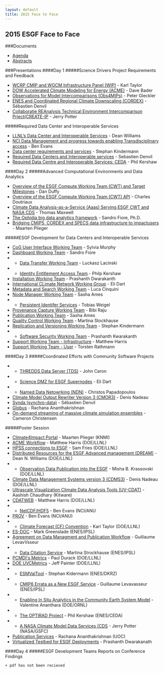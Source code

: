 ```yaml
---
layout: default
title: 2015 Face to Face
---
```


## 2015 ESGF Face to Face
###Documents
* [Agenda][agenda]
* [Abstracts][abstracts]

###Presentations
####Day 1
#####Science Drivers Project Requirements and Feedback
* [WCRP CMIP and WGCM Infrastructure Panel (WIP)][35] - Karl Taylor
* [DOW Accelerated Climate Modeling for Energy (ACME)][58] - Dave Bader
* [Observations for Model Intercomparisons (Obs4MIPs)][47] - Peter Gleckler
* [ENES and Coordinated Regional Climate Downscaling (CORDEX)][65] - Sébastien Denvil
* [Collaboratie REAnalysis Technical Environment Intercomparison Prject(CREATE-IP][33] - Jerry Potter

#####Required Data Center and Interoperable Services
* [LLNL’s Data Center and Interoperable Services][60] - Dean Williams
* [NCI Data Management and progress towards enabling Transdisciplinary access][44] - Ben Evans
* [Data center requirements and services][67] - Stephan Kindermann
* [Required Data Centers and Interoperable services][63] - Sebastien Denvil
* [Required Data Centre and Interoperable Services: CEDA][49] - Phil Kershaw


####Day 2
#####Advanced Computational Environments and Data Analytics
* [Overview of the ESGF Compute Working Team (CWT) and Target Milestones][54] - Dan Duffy
* [Overview of the ESGF Compute Working Team (CWT) API][50] - Charles Doutriaux
* [Climate Data Analysis-as-a-Service (Aaas) Serving ESGF CWT and NASA CDS][69] - Thomas Maxwell
* [The Ophidia big data analytics framework][57] - Sandro Fiore, Ph.D.
* [Bridging CMIP5, CORDEX and SPECS data infrastructure to impactusers][45] - Maarten Plieger

#####ESGF Development for Data Centers and Interoperable Services
* [CoG User Interface Working Team][76] - Sylvia Murphy
* [Dashboard Working Team][56] - Sandro Fiore
* + [Data Transfer Working Team][#] - Luckasz Lacinski
* + [Identity Entitlement Access Team][#] - Philp Kershaw
* [Installation Working Team][51] - Prashanth Dwarakanth
* [International CLimate Network Working Group][36] - Eli Dart
* [Metadata and Search Working Team][66] - Luca Cinquini
* [Node Manager Working Team][59] - Sasha Ames
* + [Persistent Identifer Services][#] - Tobias Weigel
* [Provenance Capture Working Team][53] - Bibi Raju
* [Publication Working Team][61] - Sasha Ames
* [Quality Control Working Team][74] - Martina Stockhause
* [Replication and Versioning Working Team][37] - Stephan Kindermann
* + [Software Security Working Team][3] - Prashanth Kwarakanth
* [Support Working Team - Infrastructure][41] - Matthew Harris
* [Support Working Team - User][71] - Torsten Rathmann


####Day 3
#####Coordinated Efforts with Community Software Projects
* + [THREDDS Data Server (TDS)][#] - John Caron
* + [Science DMZ for ESGF Supernodes][#] - Eli Dart
* + [Named Data Netowrking (NDN)][#] - Christos Papadopoulos
* [Climate Model Output Rewriter Version 3 (CMOR3)][46] - Denis Nadeau
* [Synda (synchro-data)][30] - Sébastien Denvil
* [Globus][55] - Rachana Ananthakrishnan
* [On-demand streaming of massive climate simulation ensembles][48] - Cameron Christensen

#####Poster Session
* [Climate4Impact Portal][7] - Maarten Plieger (KNMI)
* [ACME Workflow][3] - Matthew Harris (DOE/LLNL)
* [HPSS connections to ESGF][10] - Sam Fries (DOE/LLNL)
* [Distributed Resources for the ESGF Advanced management (DREAM)][9] - Dean N. WIlliams (DOE/LLNL)
* + [Observation Data Publication into the ESGF][#] - Misha B. Krassovski (DOE/LLNL)
* [Climate Data Management Systems version 3 (CDMS3)][8] - Denis Nadeau (DOE/LLNL)
* [Ultrascale Visualization Climate Data Analysis Tools (UV-CDAT)][14] - Aashish Chaudhary (Kitware)
* [CDATWEB][1] - Matthew Harris (DOE/LLNL)
* + [NetCDF/HDF5][#] - Ben Evans (NCI/ANU
* [PROV][4] - Ben Evans (NCI/ANU)
* + [Climate Forecast (CF) Convention][#] - Karl Taylor (DOE/LLNL)
* [ES-DOC][2] - Mark Greenslade (ENES/IPSL)
* [Agreement on Data Managment and Publication Workflow][5] - Guillaume LevavVsseur
* + [Data Citation Service][#] - Martina Strockhause (ENES/IPSL)
* [PCMDI's Metrics][6] - Paul Durack (DOE/LLNL)
* [DOE UVCMetrics][11] - Jeff Painter (DOE/LLNL)
* + [ESMValTool][#] - Stephan Kidermann (ENES/DKRZ)
* + [CMIP6 Errata as a New ESGF Service][#] - Guillaume Levavasseur (ENES/IPSL)
* + [Enabling In Situ Analytics in the Community Earth System Model][#] - Valentine Ananthara (DOE/ORNL)
* + [The OPTIRAD Project][#] - Phil Kershaw (ENES/CEDA)
* + [A NASA Climate Model Data Services (CDS][#] - Jerry Potter (NASA/GSFC) 
* [Publication Services][12] - Rachana Ananthakrishnan (UOC)
* [Virtualized Testbed for ESGF Deployments][13] - Prashanth Dwarakanath


####Day 4
#####ESGF Development Teams Reports on Conference Findings


`+ pdf has not been recieved`


[agenda]: media/pdf/2015-ESGF-Agenda.pdf 
[abstracts]: media/pdf/2015-ESGF-Abstacts.pdf 

 [#]: #
 [1]: media/2015-F2F/Posters/ACME_CDATWEB.pdf
 [2]: media/2015-F2F/Posters/Earth-System-Documentation-(ES-DOC)-Preparations-for-CMIP6.pdf
 [3]: media/2015-F2F/Posters/ACME_Dashboard.pdf
 [4]: media/2015-F2F/Posters/Enhance-Reusability-and-Reproducibility-using-NCI-Provenance-Capturing-System.pdf
 [5]: media/2015-F2F/Posters/Agreement-on-data-management-and-ESGF-publication-workflow.pdf
 [6]: media/2015-F2F/Posters/Next-Generation-Objective-Testing-of-Climate-Models-Using-UV-CDAT-and-ESGF.pdf
 [7]: media/2015-F2F/Posters/Bridging-SPECS-CMIP5-and-CORDEX-data-to-impact-users.pdf
 [8]: media/2015-F2F/Posters/Parallelizing-the-Climate-Data-Management-System-version-3-(CDMS).pdf
 [9]: media/2015-F2F/Posters/DREAM-Distributed-Resources-for-the-ESGF-Advanced-Management.pdf
[10]: media/2015-F2F/Posters/Touching-BASE-Connecting-ESGF-to-HPSS.pdf
[11]: media/2015-F2F/Posters/UVCMetrics-Improved-Diagnostics.pdf
[12]: media/2015-F2F/Posters/ESGF-Publication.pdf
[13]: media/2015-F2F/Posters/VIRTUALIZED-TESTBED-FOR-ESGF-DEPLOYMENTS.pdf
[14]: media/2015-F2F/Posters/ESGF-UVCDAT.pdf

[30]: media/2015-F2F/Presentations/2015-12-10-ESGF-F2F-SYNDA.pdf
[31]: media/2015-F2F/Presentations/F2F_WPS_doutriaux.pptx
[32]: media/2015-F2F/Presentations/2015-esgf-f2f-idea-wt-climate-impacts-portal-oauth2.mov
[33]: media/2015-F2F/Presentations/Jerry_Potter_ESGF_F2F_CREATE.pptx
[34]: media/2015-F2F/Presentations/2015-esgf-f2f-idea-wt.pptx
[35]: media/2015-F2F/Presentations/Karl_Taylor_ESGF_F2F_CMIP6.pdf
[36]: media/2015-F2F/Presentations/20151209-dart-icnwg-v3.pptx
[37]: media/2015-F2F/Presentations/Kindermann-ESGF-2015-replication-versioning-WG.pptx
[38]: media/2015-F2F/Presentations/20151210-dart-dmz-esgf-v3.pptx
[39]: media/2015-F2F/Presentations/LLNLs-Data-Center-and-Interoperable-Services.pdf
[40]: media/2015-F2F/Presentations/2015_ESGF_Ophidia_pub.pdf
[41]: media/2015-F2F/Presentations/MATTHEW_BENJAMIN_HARRIS_esgf-swt-2015-final.pptx
[42]: media/2015-F2F/Presentations/ACME-Ambitions-and-Status-Vision-Goals-and-Reality.pdf
[43]: media/2015-F2F/Presentations/MaartenPlieger_ESGFF2F2015_WPS_Climate4Impact_ISENES2.pptx
[44]: media/2015-F2F/Presentations/Ben-Evans-ESGF_F2F_NCI.pptx
[45]: media/2015-F2F/Presentations/Maarten_Plieger_ESGF_F2F_Climate4Impact.pptx
[46]: media/2015-F2F/Presentations/CMOR3_DenisNadeau_Thursday_am.pptx
[47]: media/2015-F2F/Presentations/Peter_Gleckler_ESGF_F2F_obs4mips.pptx
[48]: media/2015-F2F/Presentations/Cameron-Christensen_UVCDAT_F2F_2015-small.pptx
[49]: media/2015-F2F/Presentations/Phil-Kershaw_ESGF_F2F_CEDA.pptx
[50]: media/2015-F2F/Presentations/Charles_Doutriaux_F2F_WPS.pptx
[51]: media/2015-F2F/Presentations/Prashant-D.-iwt.pdf
[52]: media/2015-F2F/Presentations/Climate-Model-Output-Rewrite-CMOR.pdf
[53]: media/2015-F2F/Presentations/Provenance-Research_Raju.pptx
[54]: media/2015-F2F/Presentations/Dan_Duffy_ESGF_F2F_CWT.pptx
[55]: media/2015-F2F/Presentations/Rachana_Ananthakrishnan_151210_ESGF_Globus_ESGF_F2F.pptx
[56]: media/2015-F2F/Presentations/Dashboard.pdf
[57]: media/2015-F2F/Presentations/Sandro_Fiore_ESGF_F2F_Ophidia.pptx
[58]: media/2015-F2F/Presentations/Dave_Bader_ESGF_F2F_ACME.pptx.pdf
[59]: media/2015-F2F/Presentations/Sasha-Node-Manager-F2F-2015.pptx
[60]: media/2015-F2F/Presentations/Dean-Williams-ESGF_F2F_LLNL.pptx
[61]: media/2015-F2F/Presentations/Sasha-Publication-F2F-2015.pptx
[62]: media/2015-F2F/Presentations/ESGF-2015-Duffy-Presentation.pptx
[63]: media/2015-F2F/Presentations/Sebastien-Denvil-ESGF_F2F_IPSL.pdf
[64]: media/2015-F2F/Presentations/ESGF-2015-dkrz-data-center.pdf
[65]: media/2015-F2F/Presentations/Sebastien_Denvil_ESGF_F2F_IS-ENES.pdf
[66]: media/2015-F2F/Presentations/ESGF-METADATA-&-SEARCH-Working-Team-(ESGF-MSWT)-Progress-update-&-future-roadmap.pdf
[67]: media/2015-F2F/Presentations/Stephan-Kindermann-ESGF-F2F_DKRZ.pptx
[68]: media/2015-F2F/Presentations/ESGF-User-Interface-Working-Team-(ESGF-UIWT)-Progress-update-&-future-roadmap.pdf
[69]: media/2015-F2F/Presentations/Thomas_Maxwell_ESGF_F2F_AnalyticServices.pptx
[70]: media/2015-F2F/Presentations/ESGF-UserWorkingTeam.pptx
[71]: media/2015-F2F/Presentations/User-Support-Working-Team.pdf
[72]: media/2015-F2F/Presentations/ESGF-present.pdf
[73]: media/2015-F2F/Presentations/esgf-conference-2015-ESGF-PID-Services-for-CMIP6.pptx
[74]: media/2015-F2F/Presentations/ESGF2015_QCWT_stockhause.pptx
[75]: media/2015-F2F/Presentations/esgf-papadopoulos.pptx
[76]: media/2015-F2F/Presentations/ESGF_F2F_2015_CoG_Cinquini.pdf
[77]: media/2015-F2F/Presentations/esgf-swt-2015.pdf
[78]: media/2015-F2F/Presentations/ESGF_F2F_2015_Search_Cinquini.pdf
[79]: media/2015-F2F/Presentations/iwt.pdf
[80]: media/2015-F2F/Presentations/ESGF_Presentation_Lukasz_Lacinski.pdf
[81]: media/2015-F2F/Presentations/secteam.pdf
